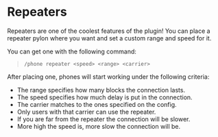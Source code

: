 # Repeaters

Repeaters are one of the coolest features of the plugin! You can place a repeater pylon where you want and set a custom range and speed for it.

You can get one with the following command:

> `/phone repeater <speed> <range> <carrier>`

After placing one, phones will start working under the following criteria:

* The range specifies how many blocks the connection lasts.
* The speed specifies how much delay is put in the connection.
* The carrier matches to the ones specified on the config.
* Only users with that carrier can use the repeater.
* If you are far from the repeater the connection will be slower.
* More high the speed is, more slow the connection will be.
